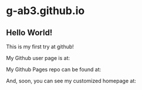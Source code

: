 g-ab3.github.io
===================
## Hello World! 

This is my first try at github!

My Github user page is at: 


My Github Pages repo can be found at:


And, soon, you can see my customized homepage at:
